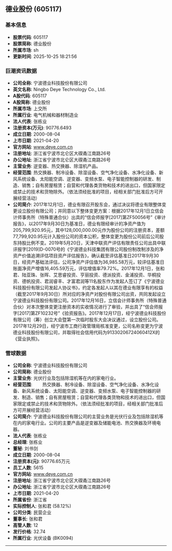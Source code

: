 ## 德业股份 (605117)

### 基本信息

- **股票代码**: 605117
- **股票简称**: 德业股份
- **所属市场**: sh
- **更新时间**: 2025-10-25 18:21:56

### 巨潮资讯数据

- **公司全称**: 宁波德业科技股份有限公司
- **英文名称**: Ningbo Deye Technology Co., Ltd.
- **A股代码**: 605117
- **A股简称**: 德业股份
- **所属市场**: 上交所
- **所属行业**: 电气机械和器材制造业
- **法人代表**: 张栋业
- **注册资本(万元)**: 90776.6493
- **成立日期**: 2000-08-04
- **上市日期**: 2021-04-20
- **官方网站**: www.deye.com.cn
- **注册地址**: 浙江省宁波市北仑区大碶甬江南路26号
- **办公地址**: 浙江省宁波市北仑区大碶甬江南路26号
- **主营业务**: 逆变器、热交换器、除湿机产品。
- **经营范围**: 热交换器、制冷设备、除湿设备、空气净化设备、水净化设备、新风系统设备、太阳能空调、逆变器、变频水泵、电子智能控制器的研发、制造、销售；自有房屋租赁；自营和代理各类货物和技术的进出口，但国家限定或禁止的技术和货物除外。（依法须经批准的项目，经相关部门批准后方可开展经营活动）
- **公司简介**: 2017年12月1日，德业有限召开股东会，通过决议将德业有限整体变更设立股份有限公司；并同意以下整体变更方案：根据2017年12月1日立信会计师事务所（特殊普通合伙）出具的“信会师报字[2017]第ZF50056号”《审计报告》，以2017年9月30日为基准日，德业有限经审计的净资产值为205,799,920.95元，其中128,000,000.00元作为股份公司的注册资本，差额77,799,920.95元计入股份公司的资本公积，整体变更为股份公司前后公司股东持股比例不变。2019年5月20日，天津中联资产评估有限责任公司出具中联评报字[2019]D-0070号的《宁波德业科技集团有限公司股份制改制涉及的净资产价值追溯评估项目资产评估报告》，确认截至评估基准日2017年9月30日，经资产基础法评估，公司净资产评估值为36,985.58万元，较评估基准日账面净资产增值16,405.59万元，评估增值率79.72%。2017年12月1日，张和君、陆亚珠、张晖、艾思睿投资、亨丽投资、德派投资、金浦投资、华桐投资、德帆投资、君润睿丰、才富君润等11名股东作为发起人签订了《宁波德业科技股份有限公司发起人协议书》，约定各发起人以其在德业有限享有的权益（截至2017年9月30日）所对应的净资产对股份有限公司出资，共同发起设立宁波德业科技股份有限公司。2017年12月16日，立信会计师事务所（特殊普通合伙）对本次整体变更注册资本的实收情况进行了审验，并出具了“信会师报字[2017]第ZF10232号”《验资报告》。2017年12月17日，经宁波德业科技股份有限公司（筹）创立大会暨第一次临时股东大会决议通过，设立股份公司。2017年12月29日，经宁波市工商行政管理局核准变更，公司名称变更为宁波德业科技股份有限公司，并取得社会信用代码为91330206724060412X的《营业执照》。

### 雪球数据

- **公司全称**: 宁波德业科技股份有限公司
- **公司简称**: 德业股份
- **主营业务**: 光伏行业及包括除湿机等在内的家电行业。
- **经营范围**: 　　热交换器、制冷设备、除湿设备、空气净化设备、水净化设备、新风系统设备、太阳能空调、逆变器、变频水泵、电子智能控制器的研发、制造、销售；自有房屋租赁；自营和代理各类货物和技术的进出口，但国家限定或禁止的技术和货物除外。（依法须经批准的项目，经相关部门批准后方可开展经营活动）
- **公司简介**: 宁波德业科技股份有限公司的主营业务是光伏行业及包括除湿机等在内的家电行业。公司的主要产品是逆变器及储能电池、热交换器及环境电器。
- **法人代表**: 张栋业
- **总经理**: 张栋业
- **董秘**: 刘书剑
- **成立日期**: 2000-08-04
- **注册资本(元)**: 90776.65万元
- **员工人数**: 5615
- **官方网站**: www.deye.com.cn
- **注册地址**: 浙江省宁波市北仑区大碶甬江南路26号
- **办公地址**: 浙江省宁波市北仑区大碶甬江南路26号
- **上市日期**: 2021-04-20
- **所属省份**: 浙江省
- **实际控制人**: 张和君 (58.12%)
- **公司分类**: 民营企业
- **董事长**: 张和君
- **高管人数**: 12
- **发行价格**: 32.74
- **所属行业**: 光伏设备 (BK0094)

---